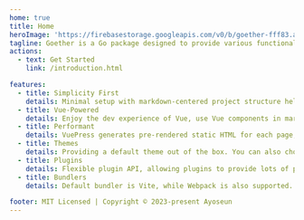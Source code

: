 ```yaml
---
home: true
title: Home
heroImage: 'https://firebasestorage.googleapis.com/v0/b/goether-fff83.appspot.com/o/GOether.png?alt=media&token=2bbb7fde-eb40-4682-a5da-daa62c3536f7'
tagline: Goether is a Go package designed to provide various functionalities related to EVM blockchains. library aims to be a complete and compact library for interacting with the Ethereum Blockchain and its ecosystem.
actions:
  - text: Get Started
    link: /introduction.html

features:
  - title: Simplicity First
    details: Minimal setup with markdown-centered project structure helps you focus on writing.
  - title: Vue-Powered
    details: Enjoy the dev experience of Vue, use Vue components in markdown, and develop custom themes with Vue.
  - title: Performant
    details: VuePress generates pre-rendered static HTML for each page, and runs as an SPA once a page is loaded.
  - title: Themes
    details: Providing a default theme out of the box. You can also choose a community theme or create your own one.
  - title: Plugins
    details: Flexible plugin API, allowing plugins to provide lots of plug-and-play features for your site.
  - title: Bundlers
    details: Default bundler is Vite, while Webpack is also supported. Choose the one you like!

footer: MIT Licensed | Copyright © 2023-present Ayoseun
---
```




[default-theme-home]: https://vuejs.press/reference/default-theme/frontmatter.html#home-page

